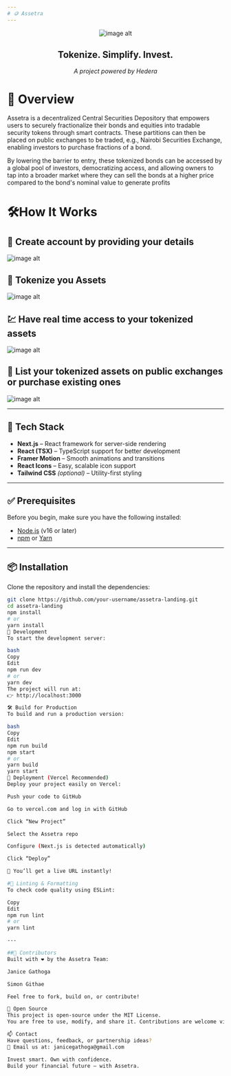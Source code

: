 ```yaml
---
# 🪙 Assetra
---
```

<div align = "center">

  ![image alt](  https://github.com/Assetra-Project/Assetra-Dapp/blob/main/assetra3.jpg)
</div>
<div align = "center">

## **Tokenize. Simplify. Invest.**  
*A project powered by Hedera*
</div>

# 📜 Overview
Assetra is a decentralized Central Securities Depository that empowers users to securely fractionalize their bonds and equities into tradable security tokens through smart contracts. These partitions can then be placed on public exchanges to be traded, e.g., Nairobi Securities Exchange, enabling investors to purchase fractions of a bond.

By lowering the barrier to entry, these tokenized bonds can be accessed by a global pool of investors, democratizing access, and allowing owners to tap into a broader market where they can sell the bonds at a higher price compared to the bond's nominal value to generate profits

# 🛠️How It Works
  ## 🦰 Create account by providing your details
  
  ![image alt](https://github.com/Assetra-Project/Assetra-Dapp/blob/main/personaldetails.jpg)

  ## 💎 Tokenize you Assets
  
   ![image alt](https://github.com/Assetra-Project/Assetra-Dapp/blob/main/createtoken.jpg
)

  ## 💹 Have real time access to your tokenized assets
  
  ![image alt](https://github.com/Assetra-Project/Assetra-Dapp/blob/main/dashboard.jpg)

  ## 💸 List your tokenized assets on public exchanges or purchase existing ones
 
   ![image alt](https://github.com/Assetra-Project/Assetra-Dapp/blob/main/listing.jpg)

  ---

## 🚀 Tech Stack

- **Next.js** – React framework for server-side rendering  
- **React (TSX)** – TypeScript support for better development  
- **Framer Motion** – Smooth animations and transitions  
- **React Icons** – Easy, scalable icon support  
- **Tailwind CSS** *(optional)* – Utility-first styling

---

## ✅ Prerequisites

Before you begin, make sure you have the following installed:

- [Node.js](https://nodejs.org/) (v16 or later)  
- [npm](https://www.npmjs.com/) or [Yarn](https://yarnpkg.com/)

---

## 📦 Installation

Clone the repository and install the dependencies:

```bash
git clone https://github.com/your-username/assetra-landing.git
cd assetra-landing
npm install
# or
yarn install
🧪 Development
To start the development server:

bash
Copy
Edit
npm run dev
# or
yarn dev
The project will run at:
👉 http://localhost:3000

🛠️ Build for Production
To build and run a production version:

bash
Copy
Edit
npm run build
npm start
# or
yarn build
yarn start
🚀 Deployment (Vercel Recommended)
Deploy your project easily on Vercel:

Push your code to GitHub

Go to vercel.com and log in with GitHub

Click “New Project”

Select the Assetra repo

Configure (Next.js is detected automatically)

Click “Deploy”

🎉 You’ll get a live URL instantly!

#🧼 Linting & Formatting
To check code quality using ESLint:

Copy
Edit
npm run lint
# or
yarn lint

---

##👥 Contributors
Built with ❤️ by the Assetra Team:

Janice Gathoga

Simon Githae

Feel free to fork, build on, or contribute!

👐 Open Source
This project is open-source under the MIT License.
You are free to use, modify, and share it. Contributions are welcome via pull requests or issues.

📫 Contact
Have questions, feedback, or partnership ideas?
📩 Email us at: janicegathoga@gmail.com

Invest smart. Own with confidence.
Build your financial future — with Assetra.
